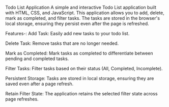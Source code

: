 Todo List Application
A simple and interactive Todo List application built with HTML, CSS, and JavaScript. This application allows you to add, delete, mark as completed, and filter tasks. The tasks are stored in the browser's local storage, ensuring they persist even after the page is refreshed.

Features-:
Add Task: Easily add new tasks to your todo list.

Delete Task: Remove tasks that are no longer needed.

Mark as Completed: Mark tasks as completed to differentiate between pending and completed tasks.

Filter Tasks: Filter tasks based on their status (All, Completed, Incomplete).

Persistent Storage: Tasks are stored in local storage, ensuring they are saved even after a page refresh.

Retain Filter State: The application retains the selected filter state across page refreshes.
